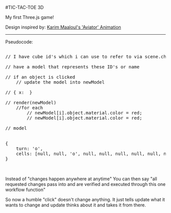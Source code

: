 #TIC-TAC-TOE 3D

My first Three.js game!

Design inspired by: [Karim Maaloul's 'Aviator' Animation](http://tympanus.net/codrops/2016/04/26/the-aviator-animating-basic-3d-scene-threejs/)

---

Pseudocode:

<pre></code>
// I have cube id's which i can use to refer to via scene.children

// have a model that represents these ID's or name

// if an object is clicked
    // update the model into newModel

// { x:  }

// render(newModel)
    //for each
        // newModel[i].object.material.color = red;
        // newModel[i].object.material.color = red;

// model


{
    turn: 'o',
    cells: [null, null, 'o', null, null, null, null, null, null]
}

</code>
</pre>


Instead of "changes happen anywhere at anytime"
You can then say "all requested changes pass into and are verified and executed through this one workflow function"

So now a humble "click" doesn't change anything. It just tells update what it wants to change and update thinks about it and takes it from there.
